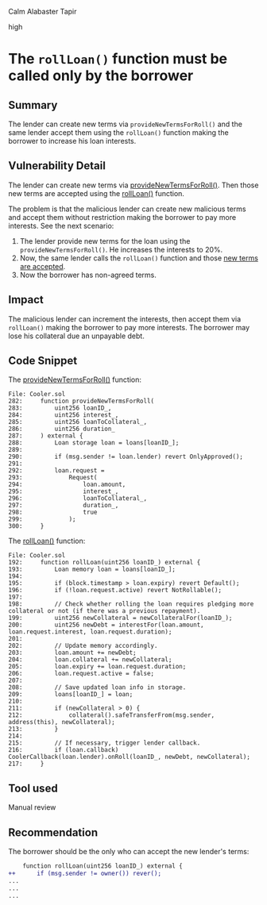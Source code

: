 Calm Alabaster Tapir

high

# The `rollLoan()` function must be called only by the borrower
## Summary

The lender can create new terms via `provideNewTermsForRoll()` and the same lender accept them using the `rollLoan()` function making the borrower to increase his loan interests.

## Vulnerability Detail

The lender can create new terms via [provideNewTermsForRoll()](https://github.com/sherlock-audit/2023-08-cooler/blob/main/Cooler/src/Cooler.sol#L282C14-L282C36). Then those new terms are accepted using the [rollLoan()](https://github.com/sherlock-audit/2023-08-cooler/blob/main/Cooler/src/Cooler.sol#L192C14-L192C22) function.

The problem is that the malicious lender can create new malicious terms and accept them without restriction making the borrower to pay more interests. See the next scenario:
1. The lender provide new terms for the loan using the `provideNewTermsForRoll()`. He increases the interests to 20%.
2. Now, the same lender calls the `rollLoan()` function and those [new terms are accepted](https://github.com/sherlock-audit/2023-08-cooler/blob/main/Cooler/src/Cooler.sol#L203).
3. Now the borrower has non-agreed terms.

## Impact

The malicious lender can increment the interests, then accept them via `rollLoan()` making the borrower to pay more interests. The borrower may lose his collateral due an unpayable debt.

## Code Snippet

The [provideNewTermsForRoll()](https://github.com/sherlock-audit/2023-08-cooler/blob/main/Cooler/src/Cooler.sol#L282C14-L282C36) function:

```solidity
File: Cooler.sol
282:     function provideNewTermsForRoll(
283:         uint256 loanID_,
284:         uint256 interest_,
285:         uint256 loanToCollateral_,
286:         uint256 duration_
287:     ) external {
288:         Loan storage loan = loans[loanID_];
289: 
290:         if (msg.sender != loan.lender) revert OnlyApproved();
291: 
292:         loan.request =
293:             Request(
294:                 loan.amount,
295:                 interest_,
296:                 loanToCollateral_,
297:                 duration_,
298:                 true
299:             );
300:     }
```

The [rollLoan()](https://github.com/sherlock-audit/2023-08-cooler/blob/main/Cooler/src/Cooler.sol#L192C14-L192C22) function:

```solidity
File: Cooler.sol
192:     function rollLoan(uint256 loanID_) external {
193:         Loan memory loan = loans[loanID_];
194: 
195:         if (block.timestamp > loan.expiry) revert Default();
196:         if (!loan.request.active) revert NotRollable();
197: 
198:         // Check whether rolling the loan requires pledging more collateral or not (if there was a previous repayment).
199:         uint256 newCollateral = newCollateralFor(loanID_);
200:         uint256 newDebt = interestFor(loan.amount, loan.request.interest, loan.request.duration);
201: 
202:         // Update memory accordingly.
203:         loan.amount += newDebt;
204:         loan.collateral += newCollateral;
205:         loan.expiry += loan.request.duration;
206:         loan.request.active = false;
207: 
208:         // Save updated loan info in storage.
209:         loans[loanID_] = loan;
210: 
211:         if (newCollateral > 0) {
212:             collateral().safeTransferFrom(msg.sender, address(this), newCollateral);
213:         }
214: 
215:         // If necessary, trigger lender callback.
216:         if (loan.callback) CoolerCallback(loan.lender).onRoll(loanID_, newDebt, newCollateral);
217:     }
```

## Tool used

Manual review

## Recommendation

The borrower should be the only who can accept the new lender's terms:

```diff
    function rollLoan(uint256 loanID_) external {
++      if (msg.sender != owner()) rever();
...
...
...
```
